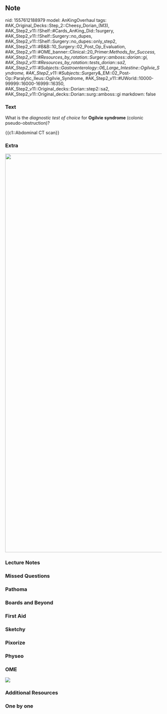 ## Note
nid: 1557612188979
model: AnKingOverhaul
tags: #AK_Original_Decks::Step_2::Cheesy_Dorian_(M3), #AK_Step2_v11::!Shelf::#Cards_AnKing_Did::1surgery, #AK_Step2_v11::!Shelf::Surgery::no_dupes, #AK_Step2_v11::!Shelf::Surgery::no_dupes::only_step2, #AK_Step2_v11::#B&B::10_Surgery::02_Post_Op_Evaluation, #AK_Step2_v11::#OME_banner::Clinical::20_Primer:_Methods_for_Success, #AK_Step2_v11::#Resources_by_rotation::Surgery::amboss::dorian::gi, #AK_Step2_v11::#Resources_by_rotation::tests_dorian::sa2, #AK_Step2_v11::#Subjects::Gastroenterology::06_Large_Intestine::Ogilvie_Syndrome, #AK_Step2_v11::#Subjects::Surgery_&_EM::02_Post-Op::Paralytic_Ileus::Ogilvie_Syndrome, #AK_Step2_v11::#UWorld::10000-99999::16000-16999::16350, #AK_Step2_v11::Original_decks::Dorian::step2::sa2, #AK_Step2_v11::Original_decks::Dorian::surg::amboss::gi
markdown: false

### Text
What is the <i>diagnostic test of choice</i> for <b>Ogilvie
syndrome</b> (colonic pseudo-obstruction)?
<div>
  {{c1::Abdominal CT scan}}
</div>

### Extra
<div>
  <div>
    <div>
      <i><img src="ogilvies.png" class="resizer" style=
      "width: 1284px;"></i>
    </div>
  </div>
</div>

### Lecture Notes


### Missed Questions


### Pathoma


### Boards and Beyond


### First Aid


### Sketchy


### Pixorize


### Physeo


### OME
<div class="ome-widget">
  <a href="https://onlinemeded.org/spa/surgery?ref=anki"><img src=
  "_OME_AnkiFlashcards_Topic_2.png"></a>
</div>

### Additional Resources


### One by one


